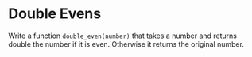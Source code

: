 # Double Evens

Write a function `double_even(number)` that takes a number and returns double the number if it is even.
Otherwise it returns the original number.
